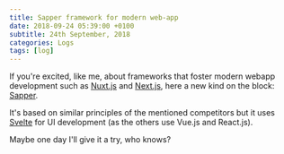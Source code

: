 ```yaml
---
title: Sapper framework for modern web-app
date: 2018-09-24 05:39:00 +0100
subtitle: 24th September, 2018
categories: Logs
tags: [log]
---
```


If you're excited, like me, about frameworks that foster modern webapp development such as [Nuxt.js](https://nuxtjs.org/) and [Next.js](https://nextjs.org/), here a new kind on the block: [Sapper](https://sapper.svelte.technology/).

It's based on similar principles of the mentioned competitors but it uses [Svelte](https://svelte.technology/) for  UI development (as the others use Vue.js and React.js).

Maybe one day I'll give it a try, who knows?
